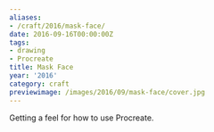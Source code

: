 ```yaml
---
aliases:
- /craft/2016/mask-face/
date: 2016-09-16T00:00:00Z
tags:
- drawing
- Procreate
title: Mask Face
year: '2016'
category: craft
previewimage: /images/2016/09/mask-face/cover.jpg
---
```

Getting a feel for how to use Procreate.
